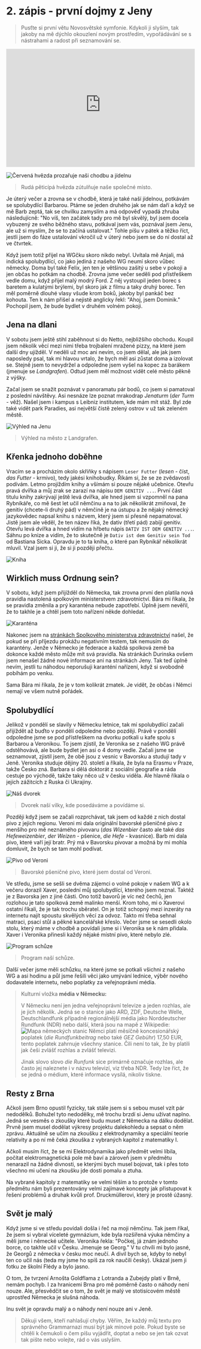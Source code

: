 # 2. zápis - první dojmy z Jeny

> Pusťte si první větu Novosvětské symfonie. Kdykoli ji slyším, tak jakoby na mě dýchlo okouzlení novým prostředím, vypořádávání se s nástrahami a radost při seznamování se.

<iframe width="100%" height="315" src="https://www.youtube-nocookie.com/embed/jOofzffyDSA" title="YouTube video player" frameborder="0" allow="accelerometer; autoplay; clipboard-write; encrypted-media; gyroscope; picture-in-picture" allowfullscreen></iframe>

![Červená hvězda prozařuje naši chodbu a jídelnu](hvezda.jpeg)
> Rudá pěticípá hvězda zútulňuje naše společné místo.

Je úterý večer a zrovna se v chodbě, která je také naší jídelnou, potkávám se spolubydlící Barbarou. Ptáme se jeden druhého jak se nám daří a když se mě Barb zeptá, tak se chvilku zamyslím a má odpověď vypadá zhruba následujícně: "No víš, ten začátek tady pro mě byl skvělý, byl jsem docela vybuzený ze svého běžného stavu, potkával jsem vás, poznával jsem Jenu, ale už si myslím, že se to začíná ustalovat." Tohle píšu v pátek a těžko říct, jestli jsem do fáze ustalování vkročil už v úterý nebo jsem se do ní dostal až ve čtvrtek.

Když jsem totiž přijel na WGčku skoro nikdo nebyl. Uvítala mě Anjali, má indická spolubydlící, co jako jediná z našeho WG neumí skoro vůbec německy. Doma byl také Felix, jen ten je většinou zašitý u sebe v pokoji a jen občas ho potkám na chodbě. Zrovna jsme večer seděli pod přístřeškem vedle domu, když přijel malý modrý Ford. Z něj vystoupil jeden borec s baretem a kulatými brýlemi, byl skoro jak z filmu a taky druhý borec. Ten měl poměrně dlouhé vlasy všude krom boků, jakoby byl pankáč bez kohouta. Ten k nám přišel a nejistě anglicky řekl: "Ahoj, jsem Dominik." Pochopil jsem, že bude bydlet v druhém volném pokoji. 

## Jena na dlani

V sobotu jsem ještě stihl zaběhnout si do Netto, nejbližšího obchodu. Koupil jsem několik věcí mezi nimi třeba trojbalení mražené pizzy, na které jsem další dny ujížděl. V neděli už moc ani nevím, co jsem dělal, ale jak jsem naposledy psal, tak mi hlavou vrtalo, že bych měl asi zůstat doma a izolovat se. Stejně jsem to nevydržel a odpoledne jsem vyšel na kopec za barákem (jmenuje se _Landgrafen_). Odtud jsem měl možnost vidět celé město pěkně z výšky. 

Začal jsem se snažit poznávat v panoramatu pár bodů, co jsem si pamatoval z poslední návštěvy. Asi nesnáze lze poznat mrakodrap _Jenaturm_ (_der Turm_ - věž). Našel jsem i kampus s Leibniz institutem, kde mám mít stáž. Byl zde také vidět park Paradies, asi největší čistě zelený ostrov v už tak zeleném městě. 

![Výhled na Jenu](vyhled.jpeg)
> Výhled na město z Landgrafen.

## Křenka jednoho doběhne

Vracím se a procházím okolo skříňky s nápisem `Leser Futter` (_lesen_ - číst, _das Futter_ - krmivo), tedy jakési knihobudky. Říkám si, že se ze zvědavosti podívám. Letmo projíždím knihy a všímám si pouze nějaké učebnice. Otevřu pravá dvířka a můj zrak se zarazí na nápisu `DEM GENITIV ...`. První část titulu knihy zakrývají ještě levá dvířka, ale hned jsem si vzpomněl na pana Rybníkáře, co mě šest let učil němčinu a na to jak několikrát zmiňoval, že genitiv (chcete-li druhý pád) v němčině je na ústupu a že nějaký německý jazykovědec napsal knihu s názvem, který jsem si přesně nepamatoval. Jistě jsem ale věděl, že ten název říká, že dativ (třetí pád) zabíjí genitiv. Otevřu levá dvířka a hned vidím na hřbetu nápis `DATIV IST DEM GENITIV ...`. Sáhnu po knize a vidím, že to skutečně je `Dativ ist dem Genitiv sein Tod` od Bastiana Sicka. Opravdu je to ta kniha, o které pan Rybníkář několikrát mluvil. Vzal jsem si ji, že si ji později přečtu.

![Kniha](kniha.jpeg)

## Wirklich muss Ordnung sein?

V sobotu, když jsem přijížděl do Německa, tak zrovna první den platila nová pravidla nastolená spolkovým ministerstvem zdravotnictví. Bára mi říkala, že se pravidla změnila a prý karanténa nebude zapotřebí. Úplně jsem nevěřil, že to takhle je a chtěl jsem toto nařízení někde dohledat.

![Karanténa](karantena.png)

Nakonec jsem na [stránkách Spolkového ministerstva zdravotnictví](https://www.bundesgesundheitsministerium.de/coronavirus-infos-reisende/faq-tests-einreisende.html) našel, že pokud se při příjezdu prokážu negativním testem, tak nemusím do karantény. Jenže v Německo je federace a každá spolková země ba dokonce každé město může mít svá pravidla. Na stránkách Durinska ovšem jsem nenašel žádné nové informace ani na stránkách Jeny. Tak teď úplně nevím, jestli tu náhodou neporušuji karanténí nařízení, když si svobodně pobíhám po venku. 

Sama Bára mi říkala, že je v tom kolikrát zmatek. Je vidět, že občas i Němci nemají ve všem nutně pořádek.

## Spolubydlící

Jelikož v pondělí se slavily v Německu letnice, tak mí spolubydlící začali přijíždět až buďto v pondělí odpoledne nebo později. Právě v pondělí odpoledne jsme se pod přístřeškem na dvorku potkali u kafe spolu s Barbarou a Veronikou. To jsem zjistil, že Veronika se z našeho WG právě odstěhovává, ale bude bydlet jen asi o 4 domy vedle. Začali jsme se seznamovat, zjistil jsem, že obě jsou z vesnic v Bavorsku a studují tady v Jeně. Veronika studuje dějiny 20. století a říkala, že byla na Erasmu v Praze, takže Česko zná. Barbara si dělá doktorát z sociální geografie a ráda cestuje po východě, takže taky něco už v česku viděla. Ale hlavně říkala o jejích zážitcích z Ruska či Ukrajiny.

![Náš dvorek](dvorek.jpeg)
> Dvorek naší vilky, kde posedáváme a povídáme si.

Později když jsem se začali rozprchávat, tak jsem od každé z nich dostal pivo z jejich regionu. Veroni mi dala originální bavorské pšeničné pivo z menšího pro mě neznámého pivovaru (_das Wizenbier_ často ale také _das Hefeweizenbier_, _der Weizen_ - pšenice, _die Hefe_ - kvasnice). Barb mi dala pivo, které vaří její bratr. Prý má v Bavorsku pivovar a možná by mi mohla domluvit, že bych se tam mohl podívat.

![Pivo od Veroni](pivko.jpeg)
> Bavorské pšeničné pivo, které jsem dostal od Veroni.

Ve středu, jsme se sešli se dvěma zájemci o volné pokoje v našem WG a k večeru dorazil Xaver, poslední můj spolubydlící, kterého jsem neznal. Taktéž je z Bavorska jen z jiné části. Ono totiž bavorů je víc než čechů, jen rozlohou je tato spolková země malinko menší. Krom toho, mi o Xaverovi ostatní říkali, že je tak trochu sběratel. On je totiž schopný mezi inzeráty na internetu najít spoustu skvělých věcí za odvoz. Takto mi třeba sehnal matraci, psací stůl a pěkné kancelářské křeslo. Večer jsme se sesedli okolo stolu, který máme v chodbě a povídali jsme si i Veronika se k nám přidala. Xaver i Veronika přinesli každý nějaké místní pivo, které nebylo zlé.

![Program schůze](meeting.jpeg)
> Program naší schůze.

Další večer jsme měli schůzku, na které jsme se potkali všichni z našeho WG a asi hodinu a půl jsme řešili věci jako umývání lednice, výběr nového dodavatele internetu, nebo poplatky za veřejnoprávní média.

> Kulturní vložka __média v Německu:__
> 
> V Německu není jen jedna veřejnoprávní televize a jeden rozhlas, ale je jich několik. Jedná se o stanice jako ARD, ZDF, Deutsche Welle, Deutschlandfunk případně regionálnější média jako Norddeutscher Rundfunk (NDR) nebo další, která jsou na mapě z Wikipedie:
![Mapa německých stanic](https://upload.wikimedia.org/wikipedia/commons/thumb/9/98/ARD_Karte.svg/1920px-ARD_Karte.svg.png)
> Němci platí měsíčně koncesionářský poplatek (_die Rundfunkbeitrag_ nebo také _GEZ Gebühr_) 17,50 EUR, tento poplatek zahrnuje všechny stanice. Čili není to tak, že by platili jak češi zvlášť rozhlas a zvlášť televizi.
>
> Jinak slovo slovo _die Runfunk_ sice primárně označuje rozhlas, ale často jej naleznete i v názvu televizí, viz třeba NDR. Tedy lze říct, že se jedná o médium, které informace vysílá, nikoliv tiskne.

## Resty z Brna

Ačkoli jsem Brno opustil fyzicky, tak stále jsem si s sebou musel vzít pár nedodělků. Bohužel tyto nedodělky, mě trochu brzdí si Jenu užívat naplno. Jedná se vesměs o zkoušky které budu muset z Německa na dálku dodělat. Prvně jsem musel dodělat výkresy projektu dalekohledu a sepsat o něm zprávu. Aktuálně se učím na zkoušku z elektrodynamiky a speciální teorie relativity a po ní mě čeká zkouška z vybraných kapitol z matematiky I. 

Ačkoli musím říct, že se mi Elektrodynamika jako předmět velmi líbila, počítat elektromagnetická pole mě baví a zároveň jsem v předmětu nenarazil na žádné divnosti, se kterými bych musel bojovat, tak i přes toto všechno mi učení na zkoušku jde dosti pomalu a ztuha. 

Na vybrané kapitoly z matematiky se velmi těším a to protože v tomto předmětu nám byli prezentovány velmi zajímavé koncepty jak přistupovat k řešení problémů a druhak kvůli prof. Druckmüllerovi, který je prostě úžasný.

## Svět je malý

Když jsme si ve středu povídali došla i řeč na moji němčinu. Tak jsem říkal, že jsem si vybral víceleté gymnázium, kde byla rozšířená výuka němčiny a měli jsme i německé učitele. Veronika řekla: "Počkej, já znám jednoho borce, co takhle učil v Česku. Jmenuje se Georg." V tu chvíli mi bylo jasné, že Georgů z německa v česku moc neučí. A divil bych se, kdyby to nebyl ten co učil nás (teda my jsme ho spíš za rok naučili česky). Ukázal jsem ji fotku ze školní Flédy a bylo jasno.

O tom, že tvrzení Arnošta Goldflama z Lotranda a Zubejdy platí v Brně, nemám pochyb. I za hranicemi Brna pro mě poměrně často o náhody není nouze. Ale, přesvědčit se o tom, že svět je malý ve stotisícovém městě uprostřed Německa je slušná náhoda. 

Inu svět je opravdu malý a o náhody není nouze ani v Jeně.

> Děkuji všem, kteří nahlašují chyby. Věřím, že každý můj textu pro správného Grammarnazi musí být jak minové pole. Pokud byste se chtěli k čemukoli o čem píšu vyjádřit, doptat a nebo se jen tak ozvat tak pište nebo volejte, rád o vás uslyším.